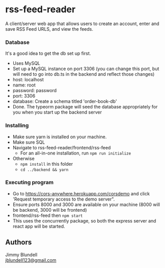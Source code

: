 # rss-feed-reader

A client/server web app that allows users to create an account, enter and save RSS Feed URLS, and view the feeds.

### Database
It's a good idea to get the db set up first.
* Uses MySQL
* Set up a MySQL instance on port 3306 (you can change this port, but will need to go into db.ts in the backend and reflect those changes)
* host: localhost
* name: root
* password: password
* port: 3306
* database: Create a schema titled 'order-book-db'
* Done. The typeorm package will seed the database appropriately for you when you start up the backend server

### Installing

* Make sure yarn is installed on your machine.
* Make sure SQL 
* Navigate to rss-feed-reader/frontend/rss-feed
  * For an all-in-one installation, run ``` npm run initialize ```
* Otherwise
  * ``` npm install ``` in this folder
  * ``` cd ../backend && yarn ```



### Executing program

* Go to https://cors-anywhere.herokuapp.com/corsdemo and click 'Request temporary access to the demo server".
* Ensure ports 8000 and 3000 are available on your machine (8000 will be backend, 3000 will be frontend)
*  frontend/rss-feed then ``` npm start ```
  * This uses the concurrently package, so both the express server and react app will be started.

## Authors

Jimmy Blundell  
jblundell123@gmail.com
